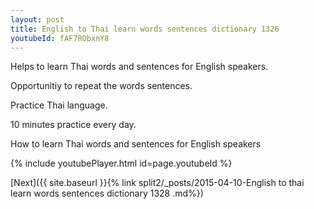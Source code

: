 ```yaml
---
layout: post
title: English to Thai learn words sentences dictionary 1326 
youtubeId: fAF7RObxnY8
---
```

 
 
Helps to learn Thai words and sentences for English speakers.

Opportunitiy to repeat the words sentences. 

Practice Thai language. 
 
10 minutes practice every day. 
 
How to learn Thai words and sentences for English speakers 
 
{% include youtubePlayer.html id=page.youtubeId %}
 
 
[Next]({{ site.baseurl }}{% link  split2/_posts/2015-04-10-English to thai learn words sentences dictionary 1328 .md%})
 
